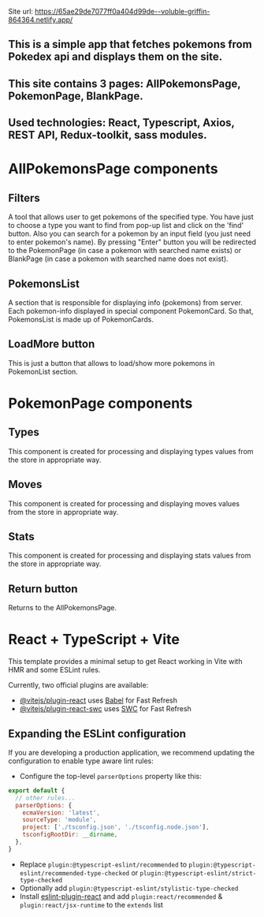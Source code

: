 Site url: https://65ae29de7077ff0a404d99de--voluble-griffin-864364.netlify.app/
## This is a simple app that fetches pokemons from Pokedex api and displays them on the site. 
## This site contains 3 pages: AllPokemonsPage, PokemonPage, BlankPage.
## Used technologies: React, Typescript, Axios, REST API, Redux-toolkit, sass modules.

# AllPokemonsPage components
## Filters
A tool that allows user to get pokemons of the specified type. You have just to choose a type you want to find from pop-up list and click on the 'find' button. Also you can search for a pokemon by an input field (you just need to enter pokemon's name). By pressing "Enter" button you will be redirected to the PokemonPage (in case a pokemon with searched name exists) or BlankPage (in case a pokemon with searched name does not exist).

## PokemonsList
A section that is responsible for displaying info (pokemons) from server. Each pokemon-info displayed in special component PokemonCard. So that, PokemonsList is made up of PokemonCards.

## LoadMore button
This is just a button that allows to load/show more pokemons in PokemonList section.

# PokemonPage components
## Types
This component is created for processing and displaying types values from the store in appropriate way.

## Moves
This component is created for processing and displaying moves values from the store in appropriate way.

## Stats
This component is created for processing and displaying stats values from the store in appropriate way.

## Return button
Returns to the AllPokemonsPage.

# React + TypeScript + Vite

This template provides a minimal setup to get React working in Vite with HMR and some ESLint rules.

Currently, two official plugins are available:

- [@vitejs/plugin-react](https://github.com/vitejs/vite-plugin-react/blob/main/packages/plugin-react/README.md) uses [Babel](https://babeljs.io/) for Fast Refresh
- [@vitejs/plugin-react-swc](https://github.com/vitejs/vite-plugin-react-swc) uses [SWC](https://swc.rs/) for Fast Refresh

## Expanding the ESLint configuration

If you are developing a production application, we recommend updating the configuration to enable type aware lint rules:

- Configure the top-level `parserOptions` property like this:

```js
export default {
  // other rules...
  parserOptions: {
    ecmaVersion: 'latest',
    sourceType: 'module',
    project: ['./tsconfig.json', './tsconfig.node.json'],
    tsconfigRootDir: __dirname,
  },
}
```

- Replace `plugin:@typescript-eslint/recommended` to `plugin:@typescript-eslint/recommended-type-checked` or `plugin:@typescript-eslint/strict-type-checked`
- Optionally add `plugin:@typescript-eslint/stylistic-type-checked`
- Install [eslint-plugin-react](https://github.com/jsx-eslint/eslint-plugin-react) and add `plugin:react/recommended` & `plugin:react/jsx-runtime` to the `extends` list
